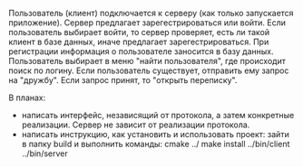Пользователь (клиент) подключается к серверу (как только запускается приложение). Сервер предлагает зарегестрироваться или войти. Если пользователь выбирает войти, то сервер проверяет, есть ли такой клиент в базе данных, иначе предлагает зарегестрироваться. При регистрации информация о пользователе заносится в базу данных. Пользователь выбирает в меню "найти пользователя", где происходит поиск по логину. Если пользователь существует, отправить ему запрос на "дружбу". Если запрос принят, то "открыть переписку".


В планах:
- написать интерфейс, независящий от протокола, а затем конкретные реализации. Сервер не зависит от реализации протокола.
- написать инструкцию, как установить и использовать проект:
зайти в папку build и выполнить команды:
cmake ../
make install
../bin/client
../bin/server